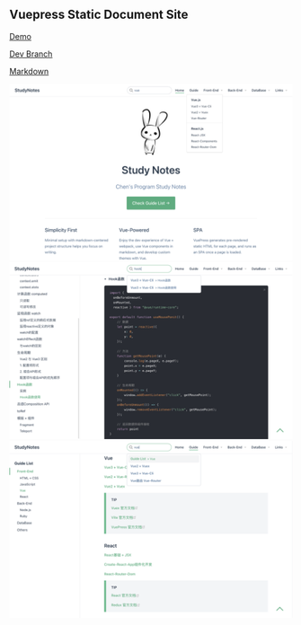 ## Vuepress Static Document Site

[Demo](https://blaxberry.github.io/vuepress-studynotes/)

[Dev Branch](https://github.com/BlaxBerry/vuepress-studynotes/tree/dev)

[Markdown](https://github.com/BlaxBerry/vuepress-studynotes/tree/dev/docs/notes)

![](./images/01.png)
![](./images/02.png)
![](./images/03.png)
